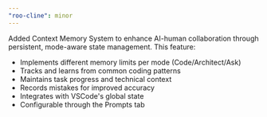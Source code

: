 ```yaml
---
"roo-cline": minor
---
```


Added Context Memory System to enhance AI-human collaboration through persistent, mode-aware state management. This feature:

- Implements different memory limits per mode (Code/Architect/Ask)
- Tracks and learns from common coding patterns
- Maintains task progress and technical context
- Records mistakes for improved accuracy
- Integrates with VSCode's global state
- Configurable through the Prompts tab
